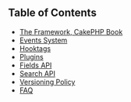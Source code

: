 Table of Contents
-----------------

- [The Framework, CakePHP Book][cake_site]
- [Events System][events_system]
- [Hooktags][hooktags]
- [Plugins][plugins]
- [Fields API][field_api]
- [Search API][search_api]
- [Versioning Policy][versioning_policy]
- [FAQ][faq]

[cake_site]: http://book.cakephp.org/3.0/en/
[events_system]: 01_Events_System.md
[hooktags]: 02_Hooktags.md
[plugins]: 04_Plugins.md
[field_api]: 04_Fields_API.md
[search_api]: 05_Search_API.md
[versioning_policy]: 06_Versioning_Policy.md
[faq]: 07_FAQ.md